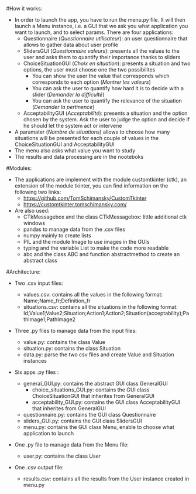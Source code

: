 #How it works:

- In order to launch the app, you have to run the menu.py file. It will then launch a Menu instance, i.e. a GUI that we ask you what application you want to launch, and to select params. There are four applications:
    - Questionnaire (*Questionnaire utilisateur*): an user questionnaire that allows to gather data about user profile
    - SlidersGUI (*Questionnaire valeurs*): presents all the values to the user and asks them to quantify their importance thanks to sliders
    - ChoiceSituationGUI (*Choix en situation*): presents a situation and two options, the user must choose one the two possibilites
        - You can show the user the value that corresponds which corresponds to each option (*Montrer les valeurs*)
        - You can ask the user to quantify how hard it is to decide with a slider (*Demander la difficulté*)
        - You can ask the user to quantify the relevance of the situation (*Demander la pertinence*)
    - AcceptabilityGUI (*Acceptabilité*): presents a situation and the option chosen by the system. Ask the user to judge the option and decide if he should let the system act or intervene
- A paramater (*Nombre de situations*) allows to choose how many situations will be presented for each couple of values in the ChoiceSituationGUI and AcceptabilityGUI
- The menu also asks what value you want to study
- The results and data processing are in the nooteboks


#Modules:

- The applications are implement with the module customtkinter (ctk), an extension of the module tkinter, you can find information on the following two links:
    - https://github.com/TomSchimansky/CustomTkinter
    - https://customtkinter.tomschimansky.com/
- Are also used:
    - CTkMessagebox and the class CTkMessagebox: little additional ctk windows
    - pandas to manage data from the .csv files
    - numpy mainly to create lists
    - PIL and the module Image to use images in the GUIs
    - typing and the variable List to make the code more readable
    - abc and the class ABC and function abstractmethod to create an abstract class


#Architecture:

- Two .csv input files:
    - values.csv: contains all the values in the following format: Name;Name_fr;Definition_fr
    - situations.csv: contains all the situations in the following format: Id;Value1;Value2;Situation;Action1;Action2;Situation(acceptability);PathImage1;PathImage2

- Three .py files to manage data from the input files:
    - value.py: contains the class Value
    - situation.py: contains the class Situation
    - data.py: parse the two csv files and create Value and Situation instances

- Six apps .py files :
    - general_GUI.py: contains the abstract GUI class GeneralGUI
        - choice_situations_GUI.py: contains the GUI class ChoiceSituationGUI that inherites from GeneralGUI
        - acceptability_GUI.py: contains the GUI class AcceptabilityGUI that inherites from GeneralGUI
    - questionnaire.py: contains the GUI class Questionnaire
    - sliders_GUI.py: contains the GUI class SlidersGUI
    - menu.py: contains the GUI class Menu, enable to choose what application to launch

- One .py file to manage data from the Menu file:
    - user.py: contains the class User

- One .csv output file:
    - results.csv: contains all the results from the User instance created in menu.py
